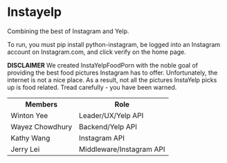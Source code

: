 # Instayelp
Combining the best of Instagram and Yelp.

To run, you must pip install python-instagram, be logged into an Instagram account on Instagram.com, and click verify on the home page.


<b>DISCLAIMER</b> We created InstaYelpFoodPorn with the noble goal of providing the best food pictures Instagram has to offer. Unfortunately, the internet is not a nice place. As a result, not all the pictures InstaYelp picks up is food related. Tread carefully - you have been warned.

<table>
<tr>
<th>Members</th><th>Role</th>
</tr>
<tr>
<td>Winton Yee</td><td>Leader/UX/Yelp API</td>
</tr>
<tr>
<td>Wayez Chowdhury</td><td>Backend/Yelp API</td>
</tr>
<tr>
<td>Kathy Wang</td><td>Instagram API</td>
</tr>
<tr>
<td>Jerry Lei</td><td>Middleware/Instagram API</td>
</tr>
</table>

